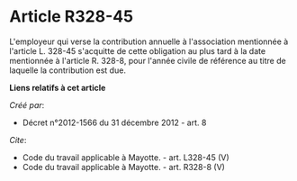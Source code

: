 # Article R328-45

L'employeur qui verse la contribution annuelle à l'association mentionnée à l'article L. 328-45 s'acquitte de cette
obligation au plus tard à la date mentionnée à l'article R. 328-8, pour l'année civile de référence au titre de laquelle la
contribution est due.

**Liens relatifs à cet article**

_Créé par_:

  - Décret n°2012-1566 du 31 décembre 2012 - art. 8

_Cite_:

  - Code du travail applicable à Mayotte. - art. L328-45 (V)
  - Code du travail applicable à Mayotte. - art. R328-8 (V)
